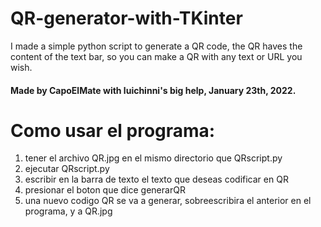 # QR-generator-with-TKinter
I made a simple python script to generate a QR code, the QR haves the content of the text bar, so you can make a QR with any text or URL you wish.
#### Made by CapoElMate with luichinni's big help, January 23th, 2022.

# Como usar el programa:

1. tener el archivo QR.jpg en el mismo directorio que QRscript.py 
2. ejecutar QRscript.py
3. escribir en la barra de texto el texto que deseas codificar en QR
4. presionar el boton que dice generarQR
5. una nuevo codigo QR se va a generar, sobreescribira el anterior en el programa, y a QR.jpg
